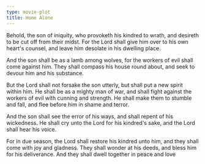 ```yaml
---
type: movie-plot
title: Home Alone
---
```


Behold, the son of iniquity, who provoketh his kindred to wrath, and desireth to be cut off from their midst. For the Lord shall give him over to his own heart's counsel, and leave him desolate in his dwelling place.

And the son shall be as a lamb among wolves, for the workers of evil shall come against him. They shall compass his house round about, and seek to devour him and his substance.

But the Lord shall not forsake the son utterly, but shall put a new spirit within him. He shall be as a mighty man of war, and shall fight against the workers of evil with cunning and strength. He shall make them to stumble and fall, and flee before him in shame and terror.

And the son shall see the error of his ways, and shall repent of his wickedness. He shall cry unto the Lord for his kindred's sake, and the Lord shall hear his voice.

For in due season, the Lord shall restore his kindred unto him, and they shall come with joy and gladness. They shall wonder at his deeds, and bless him for his deliverance. And they shall dwell together in peace and love